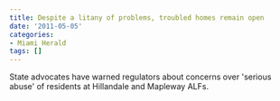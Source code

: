 ```yaml
---
title: Despite a litany of problems, troubled homes remain open
date: '2011-05-05'
categories:
- Miami Herald
tags: []
---
```

State advocates have warned regulators about concerns over 'serious abuse' of residents at Hillandale and Mapleway ALFs.